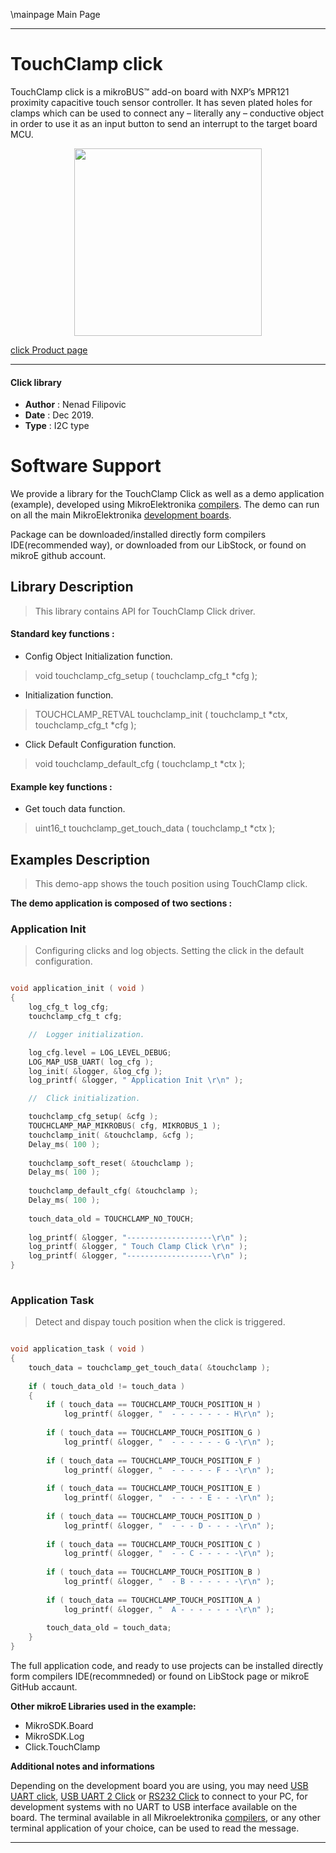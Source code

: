 \mainpage Main Page
 
 

---
# TouchClamp click

TouchClamp click is a mikroBUS™ add-on board with NXP’s MPR121 proximity capacitive touch sensor controller. It has seven plated holes for clamps which can be used to connect any – literally any – conductive object in order to use it as an input button to send an interrupt to the target board MCU.

<p align="center">
  <img src="https://download.mikroe.com/images/click_for_ide/touchclamp_click.png" height=300px>
</p>


[click Product page](https://www.mikroe.com/touchclamp-click)

---


#### Click library 

- **Author**        : Nenad Filipovic
- **Date**          : Dec 2019.
- **Type**          : I2C type


# Software Support

We provide a library for the TouchClamp Click 
as well as a demo application (example), developed using MikroElektronika 
[compilers](https://shop.mikroe.com/compilers). 
The demo can run on all the main MikroElektronika [development boards](https://shop.mikroe.com/development-boards).

Package can be downloaded/installed directly form compilers IDE(recommended way), or downloaded from our LibStock, or found on mikroE github account. 

## Library Description

> This library contains API for TouchClamp Click driver.

#### Standard key functions :

- Config Object Initialization function.
> void touchclamp_cfg_setup ( touchclamp_cfg_t *cfg ); 
 
- Initialization function.
> TOUCHCLAMP_RETVAL touchclamp_init ( touchclamp_t *ctx, touchclamp_cfg_t *cfg );

- Click Default Configuration function.
> void touchclamp_default_cfg ( touchclamp_t *ctx );


#### Example key functions :

- Get touch data function.
> uint16_t touchclamp_get_touch_data ( touchclamp_t *ctx );

## Examples Description

> 
> This demo-app shows the touch position using TouchClamp click.
> 

**The demo application is composed of two sections :**

### Application Init 

>
> Configuring clicks and log objects.
> Setting the click in the default configuration.
> 

```c

void application_init ( void )
{
    log_cfg_t log_cfg;
    touchclamp_cfg_t cfg;

    //  Logger initialization.

    log_cfg.level = LOG_LEVEL_DEBUG;
    LOG_MAP_USB_UART( log_cfg );
    log_init( &logger, &log_cfg );
    log_printf( &logger, " Application Init \r\n" );

    //  Click initialization.

    touchclamp_cfg_setup( &cfg );
    TOUCHCLAMP_MAP_MIKROBUS( cfg, MIKROBUS_1 );
    touchclamp_init( &touchclamp, &cfg );
    Delay_ms( 100 );
    
    touchclamp_soft_reset( &touchclamp );
    Delay_ms( 100 );
    
    touchclamp_default_cfg( &touchclamp );
    Delay_ms( 100 );
    
    touch_data_old = TOUCHCLAMP_NO_TOUCH;
    
    log_printf( &logger, "-------------------\r\n" );
    log_printf( &logger, " Touch Clamp Click \r\n" );
    log_printf( &logger, "-------------------\r\n" );
}
  
```

### Application Task

>
> Detect and dispay touch position when the click is triggered.
> 

```c

void application_task ( void )
{
    touch_data = touchclamp_get_touch_data( &touchclamp );
    
    if ( touch_data_old != touch_data )
    {
        if ( touch_data == TOUCHCLAMP_TOUCH_POSITION_H )
            log_printf( &logger, "  - - - - - - - H\r\n" );
            
        if ( touch_data == TOUCHCLAMP_TOUCH_POSITION_G )
            log_printf( &logger, "  - - - - - - G -\r\n" );
            
        if ( touch_data == TOUCHCLAMP_TOUCH_POSITION_F )
            log_printf( &logger, "  - - - - - F - -\r\n" );
                                                       
        if ( touch_data == TOUCHCLAMP_TOUCH_POSITION_E )                       
            log_printf( &logger, "  - - - - E - - -\r\n" );
                                                       
        if ( touch_data == TOUCHCLAMP_TOUCH_POSITION_D )                       
            log_printf( &logger, "  - - - D - - - -\r\n" );
                                                       
        if ( touch_data == TOUCHCLAMP_TOUCH_POSITION_C )                       
            log_printf( &logger, "  - - C - - - - -\r\n" );
                                                       
        if ( touch_data == TOUCHCLAMP_TOUCH_POSITION_B )                       
            log_printf( &logger, "  - B - - - - - -\r\n" );
                                                       
        if ( touch_data == TOUCHCLAMP_TOUCH_POSITION_A )                       
            log_printf( &logger, "  A - - - - - - -\r\n" );
      
        touch_data_old = touch_data;
    }
}  

```

The full application code, and ready to use projects can be  installed directly form compilers IDE(recommneded) or found on LibStock page or mikroE GitHub accaunt.

**Other mikroE Libraries used in the example:** 

- MikroSDK.Board
- MikroSDK.Log
- Click.TouchClamp

**Additional notes and informations**

Depending on the development board you are using, you may need 
[USB UART click](https://shop.mikroe.com/usb-uart-click), 
[USB UART 2 Click](https://shop.mikroe.com/usb-uart-2-click) or 
[RS232 Click](https://shop.mikroe.com/rs232-click) to connect to your PC, for 
development systems with no UART to USB interface available on the board. The 
terminal available in all Mikroelektronika 
[compilers](https://shop.mikroe.com/compilers), or any other terminal application 
of your choice, can be used to read the message.



---
